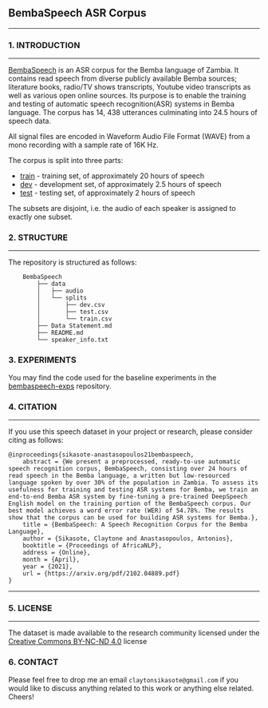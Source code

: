 ## BembaSpeech ASR Corpus

-----------------

### 1. INTRODUCTION

----------------------

[BembaSpeech](https://arxiv.org/pdf/2102.04889.pdf) is an ASR corpus for the Bemba language of Zambia. It contains read speech from diverse publicly available Bemba sources; literature books, radio/TV shows transcripts, Youtube video transcripts as well as various open online sources. Its purpose is to enable the training and testing of automatic speech recognition(ASR) systems in Bemba language. The corpus has 14, 438 utterances culminating into 24.5 hours of speech data.

All signal files are encoded in Waveform Audio File Format (WAVE) from a mono recording with a sample rate of 16K Hz.

The corpus is split into three parts:

* [train](BembaSpeech/data/splits/train.csv) - training set, of approximately 20 hours of speech 
* [dev](BembaSpeech/data/splits/dev.csv)   - development set, of approximately 2.5 hours of speech
* [test](BembaSpeech/data/splits/test.csv)  - testing set, of approximately 2 hours of speech

The subsets are disjoint, i.e. the audio of each speaker is assigned to exactly one subset. 

### 2. STRUCTURE

----------------

The repository is structured as follows:

        BembaSpeech
            ├── data
            │   ├── audio
            │   └── splits
            │       ├── dev.csv
            │       ├── test.csv
            │       └── train.csv
            ├── Data Statement.md
            ├── README.md
            └── speaker_info.txt

### 3. EXPERIMENTS

You may find the code used for the baseline experiments in the <a href="https://github.com/csikasote/bembaspeech-exps">bembaspeech-exps</a> repository.

### 4. CITATION

------------------------

If you use this speech dataset in your project or research, please consider citing as follows:

    @inproceedings{sikasote-anastasopoulos21bembaspeech,
        abstract = {We present a preprocessed, ready-to-use automatic speech recognition corpus, BembaSpeech, consisting over 24 hours of read speech in the Bemba language, a written but low-resourced language spoken by over 30% of the population in Zambia. To assess its usefulness for training and testing ASR systems for Bemba, we train an end-to-end Bemba ASR system by fine-tuning a pre-trained DeepSpeech English model on the training portion of the BembaSpeech corpus. Our best model achieves a word error rate (WER) of 54.78%. The results show that the corpus can be used for building ASR systems for Bemba.},
        title = {BembaSpeech: A Speech Recognition Corpus for the Bemba Language},
        author = {Sikasote, Claytone and Anastasopoulos, Antonios},
        booktitle = {Proceedings of AfricaNLP},
        address = {Online},
        month = {April},
        year = {2021},
        url = {https://arxiv.org/pdf/2102.04889.pdf}
    }
    
------------------------
    
### 5. LICENSE

------------------------

The dataset is made available to the research community licensed under the [Creative Commons BY-NC-ND 4.0](https://creativecommons.org/licenses/by-nc-nd/4.0/) license
    
### 6. CONTACT

Please feel free to drop me an email `claytonsikasote@gmail.com` if you would like to discuss anything related to this work or anything else related. Cheers!
